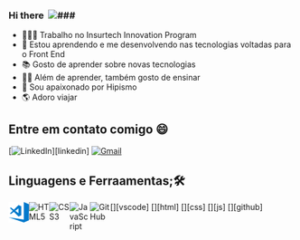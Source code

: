 ### Hi there &nbsp;<img width="33px" src="https://user-images.githubusercontent.com/1303154/88677602-1635ba80-d120-11ea-84d8-d263ba5fc3c0.gif" />###

- 👨🏾‍💻   Trabalho no Insurtech Innovation Program
- 🧠   Estou aprendendo e me desenvolvendo nas tecnologias voltadas para o Front End
- 📚   Gosto de aprender sobre novas tecnologias
- ✌🏾   Além de aprender, também gosto de ensinar 
- 🏇   Sou apaixonado por Hipismo
- 🌎   Adoro viajar 

## Entre em contato comigo  😄 ##

[<img alt="LinkedIn" height="26px" src="https://img.shields.io/badge/-LinkedIn-blue?style=flat&labelColor=blue&logo=Linkedin&logoColor=white&link=https://www.linkedin.com/in/danielaraujo95/" />][linkedin]
[<img alt="Gmail" height="26px" src="https://img.shields.io/badge/-Gmail-c14438?style=flat&labelColor=c14438&logo=Gmail&logoColor=white&link=mailto:araujohipismo@gmail.com" />](mailto:araujohipismo@gmail.com)

## Linguagens e Ferraamentas;🛠 ##

[<img align="left" alt="Visual Studio Code" width="36px" src="https://raw.githubusercontent.com/github/explore/80688e429a7d4ef2fca1e82350fe8e3517d3494d/topics/visual-studio-code/visual-studio-code.png" />][vscode]
[<img align="left" alt="HTML5" width="36px" src="https://user-images.githubusercontent.com/60857927/108612406-41873c00-73c7-11eb-8c19-ab379a124cf2.png" />][html]
[<img align="left" alt="CSS3" width="36px" src="https://user-images.githubusercontent.com/60857927/108612516-3aacf900-73c8-11eb-9c4b-7c6bdaf27d46.png" />][css]
[<img align="left" alt="JavaScript" width="36px" src="https://user-images.githubusercontent.com/60857927/108612409-464bf000-73c7-11eb-92de-b3bbd7132cbd.png" />][js]
[<img align="left" alt="GitHub" width="36px" src="https://user-images.githubusercontent.com/60857927/111581779-a7819c00-8798-11eb-886f-b84ef56be536.png" />][github]
